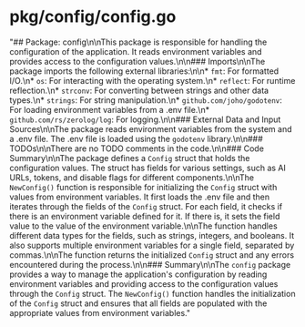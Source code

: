 # pkg/config/config.go  
"## Package: config\n\nThis package is responsible for handling the configuration of the application. It reads environment variables and provides access to the configuration values.\n\n### Imports\n\nThe package imports the following external libraries:\n\n* `fmt`: For formatted I/O.\n* `os`: For interacting with the operating system.\n* `reflect`: For runtime reflection.\n* `strconv`: For converting between strings and other data types.\n* `strings`: For string manipulation.\n* `github.com/joho/godotenv`: For loading environment variables from a .env file.\n* `github.com/rs/zerolog/log`: For logging.\n\n### External Data and Input Sources\n\nThe package reads environment variables from the system and a .env file. The .env file is loaded using the `godotenv` library.\n\n### TODOs\n\nThere are no TODO comments in the code.\n\n### Code Summary\n\nThe package defines a `Config` struct that holds the configuration values. The struct has fields for various settings, such as AI URLs, tokens, and disable flags for different components.\n\nThe `NewConfig()` function is responsible for initializing the `Config` struct with values from environment variables. It first loads the .env file and then iterates through the fields of the `Config` struct. For each field, it checks if there is an environment variable defined for it. If there is, it sets the field value to the value of the environment variable.\n\nThe function handles different data types for the fields, such as strings, integers, and booleans. It also supports multiple environment variables for a single field, separated by commas.\n\nThe function returns the initialized `Config` struct and any errors encountered during the process.\n\n### Summary\n\nThe `config` package provides a way to manage the application's configuration by reading environment variables and providing access to the configuration values through the `Config` struct. The `NewConfig()` function handles the initialization of the `Config` struct and ensures that all fields are populated with the appropriate values from environment variables."  
  
